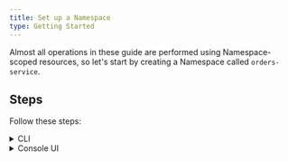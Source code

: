 ```yaml
---
title: Set up a Namespace
type: Getting Started
---
```


Almost all operations in these guide are performed using Namespace-scoped resources, so let's start by creating a Namespace called `orders-service`.

## Steps

Follow these steps:

<div tabs name="setup-namespace" group="set-up-namespace">
  <details>
  <summary label="cli">
  CLI
  </summary>

1. Create the Namespace:

   ```bash
   kubectl create ns orders-service
   ```

2. Check if the Namespace was set up successfully. The Namespace status phase should state `Active`:

   ```bash
   kubectl get ns orders-service -o=jsonpath="{.status.phase}"
   ```

  </details>
  <details>
  <summary label="console-ui">
  Console UI
  </summary>

1. [Log into](https://kyma-project.io/docs/1.12/root/kyma#installation-install-kyma-on-a-cluster-access-the-cluster) the Kyma Console UI.

2. After logging, select **Add new namespace** in the **Namespaces** view.

3. Enter `orders-service` in the **Name** field.

4. Select **Create** to confirm the changes.

   You will be redirected to the `orders-service` Namespace view.

  </details>
</div>
